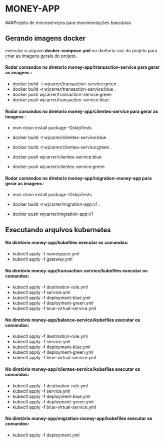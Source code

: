 # MONEY-APP 
###Projeto de microserviços para movimentações bancárias

## Gerando imagens docker
executar o arquivo **docker-compose.yml** no diretorio raiz do projeto para criar as imagens gerais do projeto.

#### Rodar comandos no diretorio money-app/transaction-service para gerar as imagens :
* docker build -t wjcarrer/transaction-service:green .
* docker build -t wjcarrer/transaction-service:blue .
* docker push wjcarrer/transaction-service:green
* docker push wjcarrer/transaction-service:blue:

#### Rodar comandos no diretorio money-app/clientes-service para gerar as imagens :
* mvn clean install package -DskipTests

* docker build -t wjcarrer/clientes-service:blue .
* docker build -t wjcarrer/clientes-service:green .
* docker push wjcarrer/clientes-service:blue
* docker push wjcarrer/clientes-service:green

#### Rodar comandos no diretorio money-app/migration-money-app para gerar as imagens :
* mvn clean install package -DskipTests

* docker build -t wjcarrer/migration-app:v1 .
* docker push wjcarrer/migration-app:v1

## Executando arquivos kubernetes

#### No diretório money-app/kubefiles executar os comandos:
* kubectl apply -f namespace.yml
* kubectl apply -f gateway.yml


#### No diretório money-app/transaction-service/kubefiles executar os comandos:
* kubectl apply -f destination-rule.yml
* kubectl apply -f service.yml
* kubectl apply -f deployment-blue.yml
* kubectl apply -f deployment-green.yml
* kubectl apply -f blue-virtual-service.yml

#### No diretório money-app/balance-service/kubefiles executar os comandos:
* kubectl apply -f destination-rule.yml
* kubectl apply -f service.yml
* kubectl apply -f deployment-blue.yml
* kubectl apply -f deployment-green.yml
* kubectl apply -f blue-virtual-service.yml

#### No diretório money-app/clientes-service/kubefiles executar os comandos:
* kubectl apply -f destination-rule.yml
* kubectl apply -f service.yml
* kubectl apply -f deployment-blue.yml
* kubectl apply -f deployment-green.yml
* kubectl apply -f blue-virtual-service.yml

#### No diretório money-app/migration-money-app/kubefiles executar os comandos:
* kubectl apply -f deployment.yml

